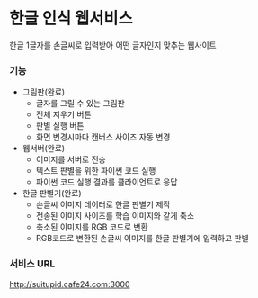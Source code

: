 # 한글 인식 웹서비스
한글 1글자를 손글씨로 입력받아 어떤 글자인지 맞추는 웹사이트
### 기능
* 그림판(완료)
  - 글자를 그릴 수 있는 그림판
  - 전체 지우기 버튼
  - 판별 실행 버튼
  - 화면 변경시마다 캔버스 사이즈 자동 변경
* 웹서버(완료)
  - 이미지를 서버로 전송
  - 텍스트 판별을 위한 파이썬 코드 실행
  - 파이썬 코드 실행 결과를 클라이언트로 응답
* 한글 판별기(완료)
  - 손글씨 이미지 데이터로 한글 판별기 제작
  - 전송된 이미지 사이즈를 학습 이미지와 같게 축소
  - 축소된 이미지를 RGB 코드로 변환
  - RGB코드로 변환된 손글씨 이미지를 한글 판별기에 입력하고 판별
### 서비스 URL
http://suitupid.cafe24.com:3000
